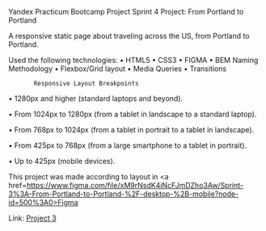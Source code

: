  Yandex Practicum  Bootcamp Project
Sprint 4 Project: From Portland to Portland

  A responsive static page about traveling across the US, from Portland to Portland.

  Used the following technologies:
           •	HTML5
           •	CSS3
           •	FIGMA
           •	BEM Naming Methodology
           •	Flexbox/Grid layout 
           •	Media Queries
           •	Transitions

           Responsive Layout Breakpoints

•	1280px and higher (standard laptops and beyond).

•	From 1024px to 1280px (from a tablet in landscape to a standard laptop).

•	From 768px to 1024px (from a tablet in portrait to a tablet in landscape).

•	From 425px to 768px (from a large smartphone to a tablet in portrait).

•	Up to 425px (mobile devices).



This project was made according to layout in 
 <a href=https://www.figma.com/file/xM9rNsdK4iNcFJmDZho3Aw/Sprint-3%3A-From-Portland-to-Portland-%2F-desktop-%2B-mobile?node-id=500%3A0>Figma</a>

Link:
<a href="https://juanie.github.io/web_project_3/" rel="nofollow">Project 3</a>